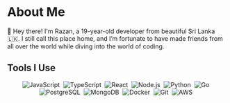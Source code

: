 # About Me

👋 Hey there! I'm Razan, a 19-year-old developer from beautiful Sri Lanka 🇱🇰. I still call this place home, and I’m fortunate to have made friends from all over the world while diving into the world of coding.

## Tools I Use

<p align="center">
  <img src="https://img.shields.io/badge/JavaScript-F7DF1E?style=for-the-badge&logo=javascript&logoColor=black" alt="JavaScript" />&nbsp;
  <img src="https://img.shields.io/badge/TypeScript-007ACC?style=for-the-badge&logo=typescript&logoColor=white" alt="TypeScript" />&nbsp;
  <img src="https://img.shields.io/badge/React-20232A?style=for-the-badge&logo=react&logoColor=61DAFB" alt="React" />&nbsp;
  <img src="https://img.shields.io/badge/Node.js-43853D?style=for-the-badge&logo=node.js&logoColor=white" alt="Node.js" />&nbsp;
  <img src="https://img.shields.io/badge/Python-3776AB?style=for-the-badge&logo=python&logoColor=white" alt="Python" />&nbsp;
  <img src="https://img.shields.io/badge/Go-00ADD8?style=for-the-badge&logo=go&logoColor=white" alt="Go" />&nbsp;
  <img src="https://img.shields.io/badge/PostgreSQL-316192?style=for-the-badge&logo=postgresql&logoColor=white" alt="PostgreSQL" />&nbsp;
  <img src="https://img.shields.io/badge/MongoDB-4EA94B?style=for-the-badge&logo=mongodb&logoColor=white" alt="MongoDB" />&nbsp;
  <img src="https://img.shields.io/badge/Docker-2496ED?style=for-the-badge&logo=docker&logoColor=white" alt="Docker" />&nbsp;
  <img src="https://img.shields.io/badge/Git-F05032?style=for-the-badge&logo=git&logoColor=white" alt="Git" />&nbsp;
  <img src="https://img.shields.io/badge/AWS-232F3E?style=for-the-badge&logo=amazon-aws&logoColor=white" alt="AWS" />&nbsp;
</p>
